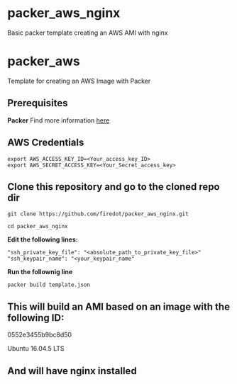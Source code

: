 # packer_aws_nginx
Basic packer template creating an AWS AMI with nginx
# packer_aws
Template for creating an AWS Image with Packer

## Prerequisites 

**Packer** 
Find more information [here](https://www.packer.io/) 

## AWS Credentials

```` 
export AWS_ACCESS_KEY_ID=<Your_access_key_ID>
export AWS_SECRET_ACCESS_KEY=<Your_Secret_access_key>
````

## Clone this repository and go to the cloned repo dir
````
git clone https://github.com/firedot/packer_aws_nginx.git

cd packer_aws_nginx
````

**Edit the following lines:**

````
"ssh_private_key_file": "<absolute_path_to_private_key_file>"
"ssh_keypair_name": "<your_keypair_name"
````


**Run the follownig line** 

````
packer build template.json
````

## This will build an AMI based on an image with the following ID: 

0552e3455b9bc8d50 

Ubuntu 16.04.5 LTS



## And will have nginx installed
